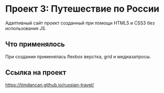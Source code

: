 # Проект 3: Путешествие по России

Адаптивный сайт проект созданный при помощи HTML5 и CSS3 без использования JS.

## Что применялось

При создании применялась flexbox верстка, grid и медиазапросы.

## Ссылка на проект

https://timdancan.github.io/russian-travel/
